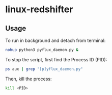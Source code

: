 # linux-redshifter

## Usage

To run in background and detach from terminal:

```bash
nohup python3 pyflux_daemon.py &
```

To stop the script, first find the Process ID (PID):

```bash
ps aux | grep "[p]yflux_daemon.py"
```

Then, kill the process:

```bash
kill <PID>
```